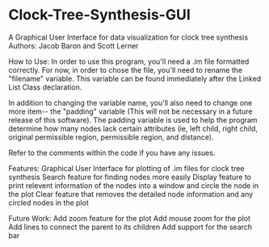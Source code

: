 # Clock-Tree-Synthesis-GUI
A Graphical User Interface for data visualization for clock tree synthesis
Authors: Jacob Baron and Scott Lerner

How to Use:
  In order to use this program, you'll need a .im file formatted correctly. For now, in order to chose the file, you'll need to rename the "filename" variable. This variable can be found immediately after the Linked List Class declaration.
  
  In addition to changing the variable name, you'll also need to change one more item-- the "padding" variable (This will not be necessary in a future release of this software). The padding variable is used to help the program determine how many nodes lack certain attributes (ie, left child, right child, original permissible region, permissible region, and distance).
  
  Refer to the comments within the code if you have any issues.

Features:
  Graphical User Interface for plotting of .im files for clock tree synthesis
  Search feature for finding nodes more easily
  Display feature to print relevent information of the nodes into a window and circle the node in the plot
  Clear feature that removes the detailed node information and any circled nodes in the plot
 
Future Work:
  Add zoom feature for the plot
  Add mouse zoom for the plot
  Add lines to connect the parent to its children
  Add <return> support for the search bar

